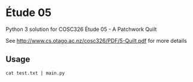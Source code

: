 # Étude 05

Python 3 solution for COSC326 Étude 05 - A Patchwork Quilt

See http://www.cs.otago.ac.nz/cosc326/PDF/5-Quilt.pdf for more details

## Usage

```
cat test.txt | main.py
```
